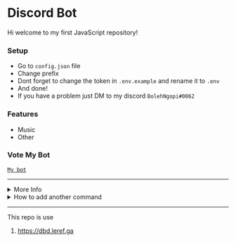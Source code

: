 # Discord Bot

Hi welcome to my first JavaScript repository!

### Setup
-  Go to `config.json` file
-  Change prefix
-  Dont forget to change the token in `.env.example` and rename it to `.env`
-  And done!
-  If you have a problem just DM to my discord `BolehNgopi#0062`

### Features
-  Music
-  Other

### Vote My Bot
[`My bot`](https://top.gg/bot/653227663695151114)


***

<details>
<summary>More Info</summary>

-  [`guide`](https://dbd.leref.ga/guide/begin)
</details>

<details>
<summary>How to add another command</summary>

1. Go to `commands` folder

2. Go to `other` folder

3. Add file with name `commandName.js`

4. And insert the code to there 

Code:
```js
bot.command({
name: "your_bot_trigger",
aliases: "your_bot_alias_command",
code: `code goes here`
})
```
</details>

***

This repo is use
1. https://dbd.leref.ga

